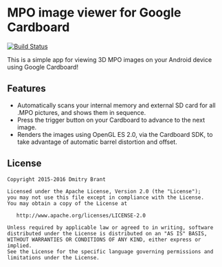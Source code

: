 # MPO image viewer for Google Cardboard

[![Build Status](https://travis-ci.org/dbrant/cardboard-mpo.svg)](https://travis-ci.org/dbrant/cardboard-mpo)

This is a simple app for viewing 3D MPO images on your Android device using Google Cardboard!

## Features

- Automatically scans your internal memory and external SD card for all .MPO pictures, and shows them in sequence.
- Press the trigger button on your Cardboard to advance to the next image.
- Renders the images using OpenGL ES 2.0, via the Cardboard SDK, to take advantage of automatic barrel distortion and offset.

## License

    Copyright 2015-2016 Dmitry Brant

    Licensed under the Apache License, Version 2.0 (the "License");
    you may not use this file except in compliance with the License.
    You may obtain a copy of the License at

       http://www.apache.org/licenses/LICENSE-2.0

    Unless required by applicable law or agreed to in writing, software
    distributed under the License is distributed on an "AS IS" BASIS,
    WITHOUT WARRANTIES OR CONDITIONS OF ANY KIND, either express or implied.
    See the License for the specific language governing permissions and
    limitations under the License.
